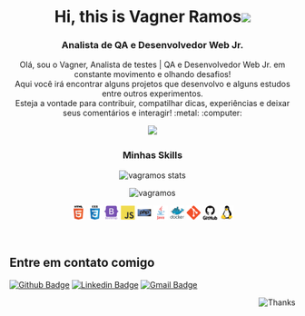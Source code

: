 <h1 align="center">Hi, this is Vagner Ramos<img src="https://raw.githubusercontent.com/kaueMarques/kaueMarques/master/hi.gif" width="30px"></h1> 

<h3 align="center">Analista de QA e Desenvolvedor Web Jr.</h3>

<p align="center">
 Olá, sou o Vagner, Analista de testes | QA e Desenvolvedor Web Jr. em constante movimento e olhando desafios!<br>
 Aqui você irá encontrar alguns projetos que desenvolvo e alguns estudos entre outros experimentos.<br>
 Esteja a vontade para contribuir, compatilhar dicas, experiências e deixar seus comentários e interagir! :metal: :computer:
</p>

 <p align="center">
 <!-- <img width="200" height="200" src="https://user-images.githubusercontent.com/48002360/117884840-7a76d480-b283-11eb-9cd3-bced7dc42b61.png"> -->
 <img width="300" src="https://raw.githubusercontent.com/gist/VagRamos/dc32790315d6e4c4b02f626f1af55650/raw/b0a20ce52ffaa21ff0484329e342ce962794b5ce/githubcard.svg">
</p>


<h3 align="center">Minhas Skills</h3>

<p align="center">
  <img width="450" src="https://github-readme-stats.vercel.app/api/top-langs/?username=vagramos&layout=compact&hide=Hack" alt="vagramos stats"/>
</p>

<p align="center">
 <img width="450" src="https://github-readme-stats.vercel.app/api?username=vagramos&show_icons=true&theme=dracula" alt="vagramos"/>
</p>

<p align="center">
 <img src="https://raw.githubusercontent.com/devicons/devicon/master/icons/html5/html5-original-wordmark.svg" alt="HTML5" width="25" height="25"/>
 <img src="https://raw.githubusercontent.com/devicons/devicon/master/icons/css3/css3-original-wordmark.svg" alt="CSS3" width="25" height="25"/>
 <img src="https://raw.githubusercontent.com/devicons/devicon/master/icons/bootstrap/bootstrap-plain-wordmark.svg" alt="Bootstrap" width="25" height="25"/>
 <img src="https://raw.githubusercontent.com/devicons/devicon/master/icons/javascript/javascript-original.svg" alt="Javascript" width="25" height="25"/>
 <img src="https://raw.githubusercontent.com/devicons/devicon/master/icons/php/php-original.svg" alt="PHP" width="25" height="25"/>
 <img src="https://raw.githubusercontent.com/devicons/devicon/master/icons/java/java-original-wordmark.svg" alt="Java" width="25" height="25"/>
 <img src="https://raw.githubusercontent.com/devicons/devicon/master/icons/docker/docker-original-wordmark.svg" alt="Docker" width="25" height="25"/>
 <img src="https://raw.githubusercontent.com/devicons/devicon/master/icons/git/git-original.svg" alt="Git" width="25" height="25"/>
 <img src="https://raw.githubusercontent.com/devicons/devicon/master/icons/github/github-original-wordmark.svg" alt="Github" width="25" height="25"/>
 <img src="https://raw.githubusercontent.com/devicons/devicon/master/icons/linux/linux-original.svg" alt="Linux" width="25" height="25"/>
</p>

<br>
<h2 align="left">Entre em contato comigo</h2>

[![Github Badge](https://img.shields.io/badge/-Github-000?style=flat-square&logo=Github&logoColor=white&link=link_do_seu_perfil_no_github)](https://github.com/vagramos)
[![Linkedin Badge](https://img.shields.io/badge/-LinkedIn-blue?style=flat-square&logo=Linkedin&logoColor=white&link=link_do_seu_perfil_no_linkedin)](https://www.linkedin.com/in/vagner-ramos/)
[![Gmail Badge](https://img.shields.io/badge/-Gmail-c14438?style=flat-square&logo=Gmail&logoColor=white&link=mailto:seu_email)](mailto:vag.pare@gmail.com)

<p align="right">
 <img src="https://user-images.githubusercontent.com/48002360/118191689-58b05580-b41b-11eb-8f68-50661bd24241.png" alt="Thanks" width="40" height="40"/>
</p>

<!-- ### Hi there 👋 -->
<!--
**VagRamos/VagRamos** is a ✨ _special_ ✨ repository because its `README.md` (this file) appears on your GitHub profile.

Here are some ideas to get you started:

- 🔭 I’m currently working on ...
- 🌱 I’m currently learning ...
- 👯 I’m looking to collaborate on ...
- 🤔 I’m looking for help with ...
- 💬 Ask me about ...
- 📫 How to reach me: ...
- 😄 Pronouns: ...
- ⚡ Fun fact: ...
- <div>Ícones feitos por <a href="https://www.freepik.com" title="Freepik">Freepik</a> from <a href="https://www.flaticon.com/br/" title="Flaticon">www.flaticon.com</a></div>
-->
